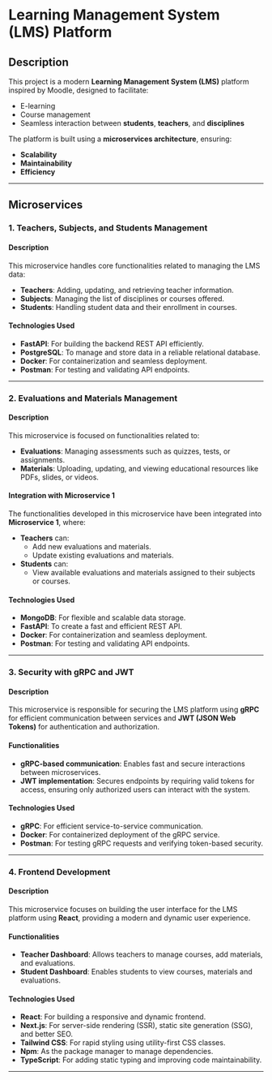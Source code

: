 
# **Learning Management System (LMS) Platform**

## **Description**  
This project is a modern **Learning Management System (LMS)** platform inspired by Moodle, designed to facilitate:  
- E-learning  
- Course management  
- Seamless interaction between **students**, **teachers**, and **disciplines**  

The platform is built using a **microservices architecture**, ensuring:  
- **Scalability**  
- **Maintainability**  
- **Efficiency**  

---

## **Microservices**

### **1. Teachers, Subjects, and Students Management**  
#### **Description**  
This microservice handles core functionalities related to managing the LMS data:  
- **Teachers**: Adding, updating, and retrieving teacher information.  
- **Subjects**: Managing the list of disciplines or courses offered.  
- **Students**: Handling student data and their enrollment in courses.  

#### **Technologies Used**  
- **FastAPI**: For building the backend REST API efficiently.  
- **PostgreSQL**: To manage and store data in a reliable relational database.  
- **Docker**: For containerization and seamless deployment.  
- **Postman**: For testing and validating API endpoints.  

---

### **2. Evaluations and Materials Management**  
#### **Description**  
This microservice is focused on functionalities related to:  
- **Evaluations**: Managing assessments such as quizzes, tests, or assignments.  
- **Materials**: Uploading, updating, and viewing educational resources like PDFs, slides, or videos.  

#### **Integration with Microservice 1**  
The functionalities developed in this microservice have been integrated into **Microservice 1**, where:  
- **Teachers** can:  
  - Add new evaluations and materials.  
  - Update existing evaluations and materials.  
- **Students** can:  
  - View available evaluations and materials assigned to their subjects or courses.  

#### **Technologies Used**  
- **MongoDB**: For flexible and scalable data storage.  
- **FastAPI**: To create a fast and efficient REST API.  
- **Docker**: For containerization and seamless deployment.  
- **Postman**: For testing and validating API endpoints.  

---

### **3. Security with gRPC and JWT**  
#### **Description**  
This microservice is responsible for securing the LMS platform using **gRPC** for efficient communication between services and **JWT (JSON Web Tokens)** for authentication and authorization.  

#### **Functionalities**  
- **gRPC-based communication**: Enables fast and secure interactions between microservices.  
- **JWT implementation**: Secures endpoints by requiring valid tokens for access, ensuring only authorized users can interact with the system.  

#### **Technologies Used**  
- **gRPC**: For efficient service-to-service communication.  
- **Docker**: For containerized deployment of the gRPC service.  
- **Postman**: For testing gRPC requests and verifying token-based security.  

---

### **4. Frontend Development**  
#### **Description**  
This microservice focuses on building the user interface for the LMS platform using **React**, providing a modern and dynamic user experience.  

#### **Functionalities**  
- **Teacher Dashboard**: Allows teachers to manage courses, add materials, and evaluations.  
- **Student Dashboard**: Enables students to view courses, materials and evaluations.  

#### **Technologies Used**  
- **React**: For building a responsive and dynamic frontend.
- **Next.js**: For server-side rendering (SSR), static site generation (SSG), and better SEO.
- **Tailwind CSS**: For rapid styling using utility-first CSS classes.
- **Npm**: As the package manager to manage dependencies.
- **TypeScript**: For adding static typing and improving code maintainability. 

---

